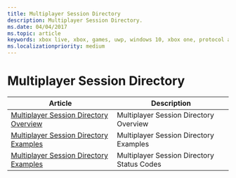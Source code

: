 ```yaml
---
title: Multiplayer Session Directory
description: Multiplayer Session Directory.
ms.date: 04/04/2017
ms.topic: article
keywords: xbox live, xbox, games, uwp, windows 10, xbox one, protocol activation, multiplayer
ms.localizationpriority: medium
---
```


# Multiplayer Session Directory

| Article | Description |
|---------|-------------|
| [Multiplayer Session Directory Overview](mpsd-overview.md) | Multiplayer Session Directory Overview |
| [Multiplayer Session Directory Examples](mpsd-how-tos.md) | Multiplayer Session Directory Examples |
| [Multiplayer Session Directory Examples](mpsd-status-codes.md) | Multiplayer Session Directory Status Codes |
